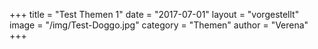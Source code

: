 +++
title = "Test Themen 1"
date = "2017-07-01"
layout = "vorgestellt"
image = "/img/Test-Doggo.jpg"
category = "Themen"
author = "Verena"
+++